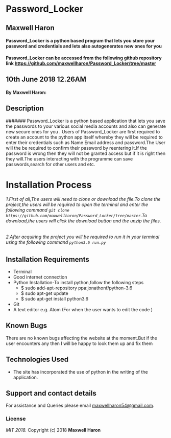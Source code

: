 # Password_Locker
## Maxwell Haron
#### Password_Locker is a python based program that lets you store your password and    credentials and lets also autogenerates new ones for you
#### Password_Locker can be accessed from the following github repository link https://github.com/maxwellharon/Password_Locker/tree/master
## 10th June 2018 12.26AM

#### By **Maxwell Haron:**
## Description
#######  Password_Locker is a python based application that lets you save the passwords to your various social media accounts and also can generate new secure ones for you .
   Users of Password_Locker are first required to create an account to the python app itself whereby they will be required to enter their credentials such as Name Email address and password.The User will the be required to confirm their password by reentering it.If the password is wrong then they will not be granted access  but if it is right then they will.The users interacting with the programme can save passwords,search for other users and etc.
# Installation Process
###### 1.First of all,The users will need to clone or download the file.To clone the project,the users will be required to open the terminal and enter the following command `git clone https://github.com/maxwellharon/Password_Locker/tree/master`.To download,the users will click the download button and the unzip the files.
######  2.After acquiring the project you will be required to run it in your terminal using the following command `python3.6 run.py `
## Installation Requirements
* Terminal
* Good internet connection
* Python Installation-To install python,follow the following steps
    * $ sudo add-apt-repository ppa:jonathonf/python-3.6
    * $ sudo apt-get update
    * $ sudo apt-get install python3.6
* Git
* A text editor e.g. Atom (For when the user wants to edit the code )   
## Known Bugs
  There are no known bugs affecting the website at the moment.But if the user encounters any then I will be happy to look them up and fix them
## Technologies Used
* The site has incorporated the use of python in the writing of the application.

## Support and contact details
For assistance and Queries please email maxwellharon54@gmail.com.

### License
*MIT 2018.*
Copyright (c) 2018 **Maxwell Haron**
